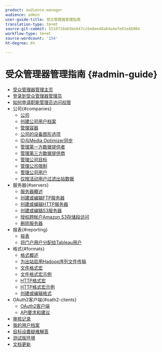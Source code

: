 ```yaml
---
product: audience-manager
audience: admin
user-guide-title: 受众管理器管理指南
translation-type: tm+mt
source-git-commit: 5510710a65beb47cc6e8ee48a64a4efe91e4b904
workflow-type: tm+mt
source-wordcount: '154'
ht-degree: 6%

---
```



# 受众管理器管理指南 {#admin-guide}

+ [受众管理器管理主页](admin-home.md)
+ [登录到受众管理器管理员](admin-login.md)
+ [如何申请职能管理员访问权限](admin-access.md)
+ 公司{#companies}
   + [公司](companies/admin-companies-overview.md)
   + [创建公司用户档案](companies/admin-manage-company-profiles.md)
   + [管理容器](companies/admin-manage-containers.md)
   + [公司的设备图形选项](companies/admin-device-graph-options.md)
   + [ID与Media Optimizer同步](companies/admin-amo-sync.md)
   + [管理第一方数据提供者](companies/admin-first-party-providers.md)
   + [管理第三方数据提供商](companies/admin-third-party-providers.md)
   + [管理公司目标](companies/admin-manage-company-destinations.md)
   + [管理公司限制](companies/admin-company-limits.md)
   + [管理公司用户](companies/admin-manage-company-users.md)
   + [仅按活动用户过滤出站数据](companies/outbound-active-user-filter.md)
+ 服务器{#servers}
   + [服务器概述](admin-servers/admin-servers.md)
   + [创建或编辑FTP服务器](admin-servers/create-ftp-server.md)
   + [创建或编辑HTTP服务器](admin-servers/create-http-server.md)
   + [创建或编辑S3服务器](admin-servers/create-s3-server.md)
   + [授权跨帐户Amazon S3存储段访问](admin-servers/admin-authorize-s3-cross-bucket.md)
   + [删除服务器](admin-servers/admin-delete-server.md)
+ 报表{#reporting}
   + [报表](admin-reporting/admin-reporting-overview.md)
   + [将门户用户分配给Tableau用户](admin-reporting/admin-assign-tableau-user.md)
+ 格式{#formats}
   + [格式概述](formats/formats.md)
   + [为出站启用Hadoop序列文件传输](formats/enable-outbound-seq.md)
   + [文件格式宏](formats/file-formats.md)
   + [文件格式宏示例](formats/file-format-examples.md)
   + [HTTP格式宏](formats/web-formats.md)
   + [HTTP格式宏示例](formats/web-format-examples.md)
   + [创建或编辑格式](formats/admin-create-format.md)
+ OAuth2客户端{#oath2-clients}
   + [OAuth2客户端](admin-oauth2/admin-oauth2-create-edit.md)
   + [API要求和建议](admin-oauth2/aam-admin-api-requirements.md)
+ [审核记录](admin-audit-logging.md)
+ [我的用户档案](admin-my-profile.md)
+ [目标设置疑难解答](admin-destination-troubleshooting.md)
+ [测试版环境](admin-beta-environment.md)
+ [文档更新](admin-doc-updates.md)
